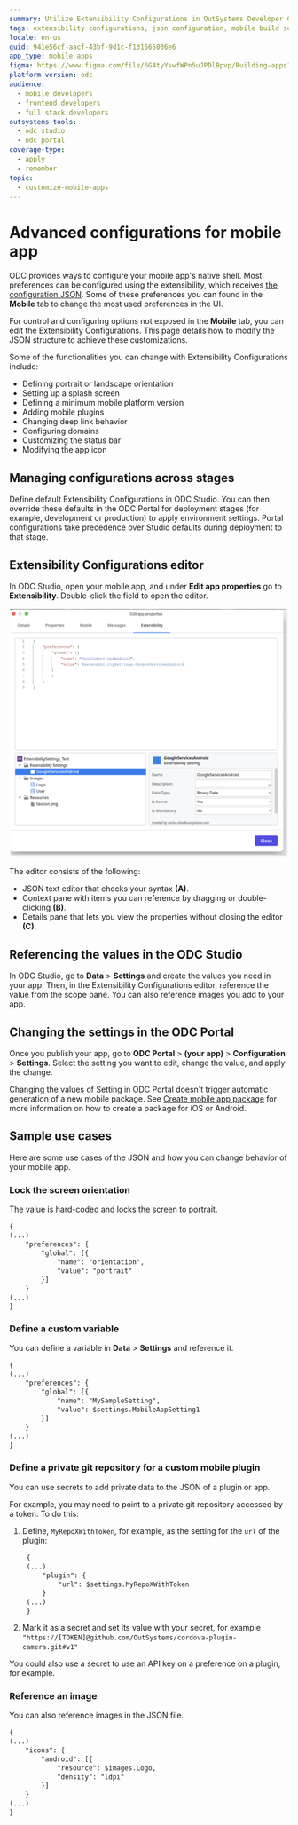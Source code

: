 ```yaml
---
summary: Utilize Extensibility Configurations in OutSystems Developer Cloud (ODC) for advanced mobile app customization.
tags: extensibility configurations, json configuration, mobile build service, mobile apps customization
locale: en-us
guid: 941e56cf-aacf-43bf-9d1c-f131565036e6
app_type: mobile apps
figma: https://www.figma.com/file/6G4tyYswfWPn5uJPDlBpvp/Building-apps?type=design&node-id=3101%3A2600&t=ZwHw8hXeFhwYsO5V-1
platform-version: odc
audience:
  - mobile developers
  - frontend developers
  - full stack developers
outsystems-tools:
  - odc studio
  - odc portal
coverage-type:
  - apply
  - remember
topic:
  - customize-mobile-apps
---
```


# Advanced configurations for mobile app

ODC provides ways to configure your mobile app's native shell. Most preferences can be configured using the extensibility, which receives [the configuration JSON](extensibility-configurations-json-schema.md). Some of these preferences you can found in the **Mobile** tab to change the most used preferences in the UI.

For control and configuring options not exposed in the **Mobile** tab, you can edit the Extensibility Configurations. This page details how to modify the JSON structure to achieve these customizations.

Some of the functionalities you can change with Extensibility Configurations include:

* Defining portrait or landscape orientation
* Setting up a splash screen
* Defining a minimum mobile platform version
* Adding mobile plugins
* Changing deep link behavior
* Configuring domains
* Customizing the status bar
* Modifying the app icon

## Managing configurations across stages

Define default Extensibility Configurations in ODC Studio. You can then override these defaults in the ODC Portal for deployment stages (for example, development or production) to apply environment settings. Portal configurations take precedence over Studio defaults during deployment to that stage.

## Extensibility Configurations editor

In ODC Studio, open your mobile app, and under **Edit app properties** go to **Extensibility**. Double-click the field to open the editor.

![Screenshot of the Extensibility Configurations editor in OutSystems Developer Cloud Studio with areas A, B, and C highlighted](images/extensibility-configurations-editor-odcs.png "Extensibility Configurations Editor in ODC Studio")

The editor consists of the following:

* JSON text editor that checks your syntax **(A)**.
* Context pane with items you can reference by dragging or double-clicking **(B)**.
* Details pane that lets you view the properties without closing the editor **(C)**.

## Referencing the values in the ODC Studio

In ODC Studio, go to **Data** > **Settings** and create the values you need in your app. Then, in the Extensibility Configurations editor, reference the value from the scope pane. You can also reference images you add to your app.

## Changing the settings in the ODC Portal

Once you publish your app, go to **ODC Portal** > **(your app)** > **Configuration** > **Settings**. Select the setting you want to edit, change the value, and apply the change.

<div class="info" markdown="1">

Changing the values of Setting in ODC Portal doesn't trigger automatic generation of a new mobile package. See [Create mobile app package](creating-mobile-package.md) for more information on how to create a package for iOS or Android.

</div>

## Sample use cases

Here are some use cases of the JSON and how you can change behavior of your mobile app.

### Lock the screen orientation

The value is hard-coded and locks the screen to portrait.

    {
    (...)
        "preferences": {
            "global": [{
                "name": "orientation",
                "value": "portrait"
            }]
        }
    (...)
    }

### Define a custom variable

You can define a variable in  **Data** > **Settings** and reference it.

    {
    (...)
        "preferences": {
            "global": [{
                "name": "MySampleSetting",
                "value": $settings.MobileAppSetting1
            }]
        }
    (...)
    }

### Define a private git repository for a custom mobile plugin

You can use secrets to add private data to the JSON of a plugin or app.

For example, you may need to point to a private git repository accessed by a token. To do this:

1. Define, `MyRepoXWithToken`, for example, as the setting for the `url` of the plugin:

        {
        (...)
            "plugin": {
                "url": $settings.MyRepoXWithToken
            }
        (...)
        }

1. Mark it as a secret and set its value with your secret, for example `"https://[TOKEN]@github.com/OutSystems/cordova-plugin-camera.git#v1"`

You could also use a secret to use an API key on a preference on a plugin, for example.

### Reference an image

You can also reference images in the JSON file.

    {
    (...)
        "icons": {
            "android": [{
                "resource": $images.Logo,
                "density": "ldpi"
            }]
        }
    (...)
    }
